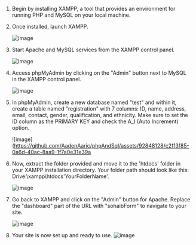 1. Begin by installing XAMPP, a tool that provides an environment for running PHP and MySQL on your local machine.
  
2. Once installed, launch XAMPP.


   
    ![image](https://github.com/AadenAaric/phpAndSql/assets/92848128/d6745e3d-7740-4ff1-b2ad-8e8241020fac)

   

3. Start Apache and MySQL services from the XAMPP control panel.
 

   
   ![image](https://github.com/AadenAaric/phpAndSql/assets/92848128/2075b82a-a1aa-423d-8ff0-d97c4afa9c6d)



   
4. Access phpMyAdmin by clicking on the "Admin" button next to MySQL in the XAMPP control panel.

   
   
   ![image](https://github.com/AadenAaric/phpAndSql/assets/92848128/62a7a4d5-b8d2-4049-9da0-7f735c5bac93)

   



5. In phpMyAdmin, create a new database named "test" and within it, create a table named "registration" with 7 columns: ID, name, address, email, contact, gender, qualification, and ethnicity. Make sure to set the ID column as the PRIMARY KEY and check the A_I (Auto Increment) option.

    
   ![image](https://github.com/AadenAaric/phpAndSql/assets/92848128/c2ff3f85-0a6d-40ac-8aa9-1f7a0e31e39a

   

6. Now, extract the folder provided and move it to the 'htdocs' folder in your XAMPP installation directory. Your folder path should look like this: Drive:\xampp\htdocs\'YourFolderName'.



    ![image](https://github.com/AadenAaric/phpAndSql/assets/92848128/9c552184-29ce-45ef-99cd-561414fe2255)






7. Go back to XAMPP and click on the "Admin" button for Apache. Replace the "dashboard" part of the URL with "sohaibForm" to navigate to your site.





   ![image](https://github.com/AadenAaric/phpAndSql/assets/92848128/0c462ffb-fce3-461e-b387-9a62fae8d34c)





   

11. Your site is now set up and ready to use.
![image](https://github.com/AadenAaric/phpAndSql/assets/92848128/5cfa2555-04d1-412f-b3be-ed507f741439)

 
